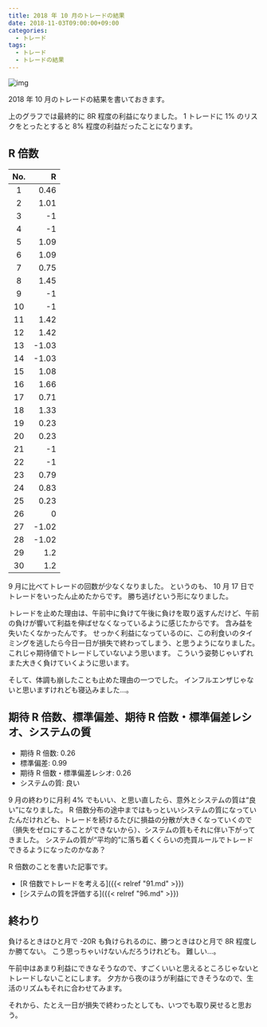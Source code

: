 ```yaml
---
title: 2018 年 10 月のトレードの結果
date: 2018-11-03T09:00:00+09:00
categories:
  - トレード
tags:
  - トレード
  - トレードの結果
---
```


![img](/img/206-01.png)

<!--more-->

2018 年 10 月のトレードの結果を書いておきます。

上のグラフでは最終的に 8R 程度の利益になりました。
1 トレードに 1% のリスクをとったとすると 8% 程度の利益だったことになります。

## R 倍数

|  No.  |     R |
| :---: |  ---: |
|   1   |  0.46 |
|   2   |  1.01 |
|   3   |    -1 |
|   4   |    -1 |
|   5   |  1.09 |
|   6   |  1.09 |
|   7   |  0.75 |
|   8   |  1.45 |
|   9   |    -1 |
|  10   |    -1 |
|  11   |  1.42 |
|  12   |  1.42 |
|  13   | -1.03 |
|  14   | -1.03 |
|  15   |  1.08 |
|  16   |  1.66 |
|  17   |  0.71 |
|  18   |  1.33 |
|  19   |  0.23 |
|  20   |  0.23 |
|  21   |    -1 |
|  22   |    -1 |
|  23   |  0.79 |
|  24   |  0.83 |
|  25   |  0.23 |
|  26   |     0 |
|  27   | -1.02 |
|  28   | -1.02 |
|  29   |   1.2 |
|  30   |   1.2 |

9 月に比べてトレードの回数が少なくなりました。
というのも、 10 月 17 日でトレードをいったん止めたからです。
勝ち逃げという形になりました。

トレードを止めた理由は、午前中に負けて午後に負けを取り返すんだけど、午前の負けが響いて利益を伸ばせなくなっているように感じたからです。
含み益を失いたくなかったんです。
せっかく利益になっているのに、この利食いのタイミングを逃したら今日一日が損失で終わってしまう、と思うようになりました。
これじゃ期待値でトレードしていないよう思います。
こういう姿勢じゃいずれまた大きく負けていくように思います。

そして、体調も崩したことも止めた理由の一つでした。
インフルエンザじゃないと思いますけれども寝込みました…。

## 期待 R 倍数、標準偏差、期待 R 倍数・標準偏差レシオ、システムの質

* 期待 R 倍数: 0.26
* 標準偏差: 0.99
* 期待 R 倍数・標準偏差レシオ: 0.26
* システムの質: 良い

9 月の終わりに月利 4% でもいい、と思い直したら、意外とシステムの質は“良い”になりました。
R 倍数分布の途中まではもっといいシステムの質になっていたんだけれども、トレードを続けるたびに損益の分散が大きくなっていくので（損失をゼロにすることができないから）、システムの質もそれに伴い下がってきました。
システムの質が“平均的”に落ち着くくらいの売買ルールでトレードできるようになったのかなあ？

R 倍数のことを書いた記事です。

* [R 倍数でトレードを考える]({{< relref "91.md" >}})
* [システムの質を評価する]({{< relref "96.md" >}})

## 終わり

負けるときはひと月で -20R も負けられるのに、勝つときはひと月で 8R 程度しか勝てない。
こう思っちゃいけないんだろうけれども。
難しい…。

午前中はあまり利益にできなそうなので、すごくいいと思えるところじゃないとトレードしないことにします。
夕方から夜のほうが利益にできそうなので、生活のリズムもそれに合わせてみます。

それから、たとえ一日が損失で終わったとしても、いつでも取り戻せると思おう。
